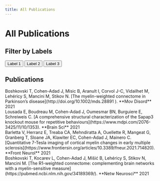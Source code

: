 ```yaml
---
title: All Publications
---
```


# All Publications

## Filter by Labels

<div id="filter-box">
</div>

<button class="label" data-label="label1">Label 1</button>
<button class="label" data-label="label2">Label 2</button>
<button class="label" data-label="label3">Label 3</button>

## Publications

<div class="publications-container">
    <div class="publication" data-labels="label1">
        Boshkovski T, Cohen-Adad J, Misic B, Aranult I, Corvol J-C, Vidailhet M, Lehéricy S, Mancini M, Stikov N. [The myelin-weighted connectome in Parkinson’s disease](http://doi.org/10.1002/mds.28891 ). **Mov Disord** 2021
    </div>
    <div class="publication" data-labels="label2">
        Lousada E, Boudreau M, Cohen-Adad J, Oumesmar BN, Burguiere E, Schreiweis C. [A comprehensive structural characterization of the Sapap3 knockout mouse for repetitive behaviours](https://www.mdpi.com/2076-3425/11/10/1353). **Brain Sci** 2021
    </div>
    <div class="publication" data-labels="label3">
        Barletta V, Herranz E, Treaba CA, Mehndiratta A, Ouellette R, Mangeat G, Granberg T, Sloane JA, Klawiter EC, Cohen-Adad J, Mainero C. [Quantitative 7-Tesla imaging of cortical myelin changes in early multiple sclerosis](https://www.frontiersin.org/articles/10.3389/fneur.2021.714820). **Front Neurol** 2021
    </div>
    <div class="publication" data-labels="label3">
        Boshkovski T, Kocarev L, Cohen-Adad J, Mišić B, Lehéricy S, Stikov N, Mancini M. [The R1-weighted connectome: complementing brain networks with a myelin-sensitive measure](https://pubmed.ncbi.nlm.nih.gov/34189369/). **Netw Neurosci** 2021
    </div>
</div>
